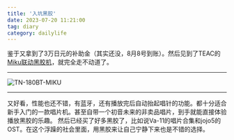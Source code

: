 ```yaml
---
title: '入坑黑胶'
date: 2023-07-20 11:21:00
tag: diary
category: dailylife
---
```

鉴于又拿到了3万日元的补助金（其实还没，8月8号到账）。然后见到了TEAC的[Miku联动黑胶机](https://teac.jp/jp/product/tn-180bt-miku/top)，就完全走不动道了。

---
![TN-180BT-MIKU](https://teac.jp/images/products/_tmp/main_img/teac/tn-180bt-miku_main.jpg "TN-180BT-MIKU")

---
又好看，性能也还不错，有蓝牙，还有播放完后自动抬起唱针的功能。都十分适合新手入门的一款唱片机。甚至自带一个初音未来的非卖品唱片，到手就能直接体验播放黑胶的乐趣。
然后已经买了好多黑胶了，比如说Va-11的唱片合集和jojo5的OST。在这个浮躁的社会里面，用黑胶来让自己宁静下来也是不错的选择。



